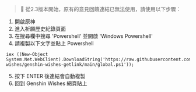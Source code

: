 > 📢 從2.3版本開始，原有的意見回饋連結已無法使用，請使用以下步驟：

1) 開啟原神
2) 進入祈願歷史紀錄頁面
3) 在搜尋欄中搜尋 'Powershell' 並開啟 'Windows Powershell'
4) 請複製以下文字並貼上 Powershell
```
iex ((New-Object System.Net.WebClient).DownloadString('https://raw.githubusercontent.com/genshin-wishes/genshin-wishes-getlink/main/global.ps1'));
```
5) 按下 ENTER 後連結會自動複製
6) 回到 Genshin Wishes 網頁貼上
